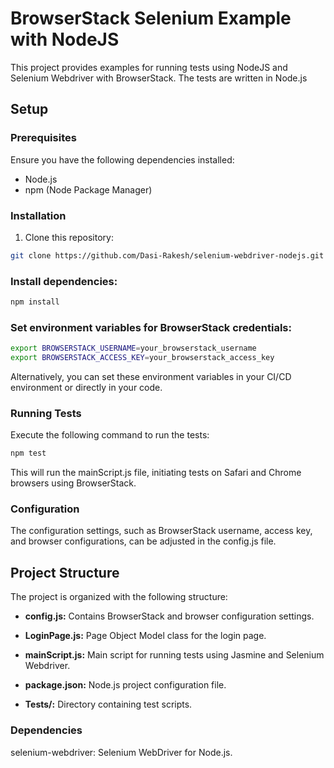 # BrowserStack Selenium Example with NodeJS

This project provides examples for running tests using NodeJS and Selenium Webdriver with BrowserStack. The tests are written in Node.js

## Setup

### Prerequisites

Ensure you have the following dependencies installed:

- Node.js
- npm (Node Package Manager)

### Installation

1. Clone this repository:

```bash
git clone https://github.com/Dasi-Rakesh/selenium-webdriver-nodejs.git
```

### Install dependencies:
 ```bash
npm install
```

### Set environment variables for BrowserStack credentials:

```bash
export BROWSERSTACK_USERNAME=your_browserstack_username
export BROWSERSTACK_ACCESS_KEY=your_browserstack_access_key
```
Alternatively, you can set these environment variables in your CI/CD environment or directly in your code.

### Running Tests
Execute the following command to run the tests:

```bash
npm test
```

This will run the mainScript.js file, initiating tests on Safari and Chrome browsers using BrowserStack.

### Configuration
The configuration settings, such as BrowserStack username, access key, and browser configurations, can be adjusted in the config.js file.

## Project Structure

The project is organized with the following structure:

- **config.js:** Contains BrowserStack and browser configuration settings.

- **LoginPage.js:** Page Object Model class for the login page.

- **mainScript.js:** Main script for running tests using Jasmine and Selenium Webdriver.

- **package.json:** Node.js project configuration file.

- **Tests/:** Directory containing test scripts.


### Dependencies

selenium-webdriver: Selenium WebDriver for Node.js.
